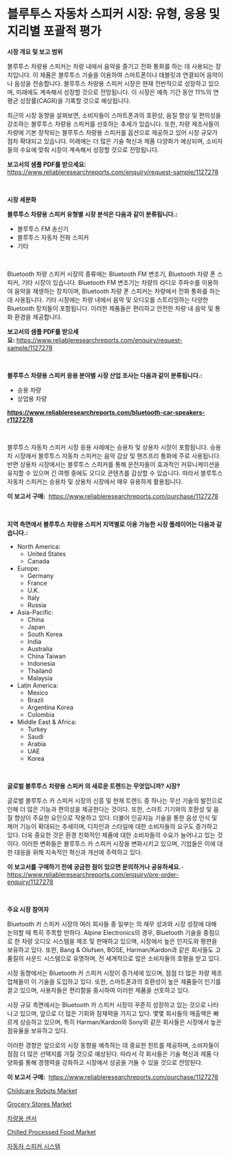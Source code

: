 <p><h1>블루투스 자동차 스피커 시장: 유형, 응용 및 지리별 포괄적 평가</h1></p><p><strong>시장 개요 및 보고 범위</strong></p>
<p><p>블루투스 차량용 스피커는 차량 내에서 음악을 즐기고 전화 통화를 하는 데 사용되는 장치입니다. 이 제품은 블루투스 기술을 이용하여 스마트폰이나 태블릿과 연결되어 음악이나 음성을 전송합니다. 블루투스 차량용 스피커 시장은 현재 전반적으로 성장하고 있으며, 미래에도 계속해서 성장할 것으로 전망됩니다. 이 시장은 예측 기간 동안 11%의 연평균 성장률(CAGR)을 기록할 것으로 예상됩니다. </p><p>최근의 시장 동향을 살펴보면, 소비자들이 스마트폰과의 호환성, 음질 향상 및 편의성을 강조하는 블루투스 차량용 스피커를 선호하는 추세가 있습니다. 또한, 차량 제조사들이 차량에 기본 장착되는 블루투스 차량용 스피커를 옵션으로 제공하고 있어 시장 규모가 점차 확대되고 있습니다. 미래에는 더 많은 기술 혁신과 제품 다양화가 예상되며, 소비자들의 수요에 맞춰 시장이 계속해서 성장할 것으로 전망됩니다.</p></p>
<p><strong>보고서의 샘플 PDF를 받으세요:</strong> <a href="https://www.reliableresearchreports.com/enquiry/request-sample/1127278">https://www.reliableresearchreports.com/enquiry/request-sample/1127278</a></p>
<p>&nbsp;</p>
<p><strong>시장 세분화</strong></p>
<p><strong>블루투스 차량용 스피커 유형별 시장 분석은 다음과 같이 분류됩니다.:</strong></p>
<p><ul><li>블루투스 FM 송신기</li><li>블루투스 자동차 전화 스피커</li><li>기타</li></ul></p>
<p>&nbsp;</p>
<p><p>Bluetooth 차량 스피커 시장의 종류에는 Bluetooth FM 변조기, Bluetooth 차량 폰 스피커, 기타 시장이 있습니다. Bluetooth FM 변조기는 차량의 라디오 주파수를 이용하여 음악을 재생하는 장치이며, Bluetooth 차량 폰 스피커는 차량에서 전화 통화를 하는 데 사용됩니다. 기타 시장에는 차량 내에서 음악 및 오디오를 스트리밍하는 다양한 Bluetooth 장치들이 포함됩니다. 이러한 제품들은 편리하고 안전한 차량 내 음악 및 통화 환경을 제공합니다.</p></p>
<p><strong>보고서의 샘플 PDF를 받으세요:</strong>&nbsp;<a href="https://www.reliableresearchreports.com/enquiry/request-sample/1127278">https://www.reliableresearchreports.com/enquiry/request-sample/1127278</a></p>
<p>&nbsp;</p>
<p><strong> 블루투스 차량용 스피커 응용 분야별 시장 산업 조사는 다음과 같이 분류됩니다.:</strong></p>
<p><ul><li>승용 차량</li><li>상업용 차량</li></ul></p>
<p><strong><a href="https://www.reliableresearchreports.com/bluetooth-car-speakers-r1127278">https://www.reliableresearchreports.com/bluetooth-car-speakers-r1127278</a></strong></p>
<p>&nbsp;</p>
<p><p>블루투스 자동차 스피커 시장 응용 사례에는 승용차 및 상용차 시장이 포함됩니다. 승용차 시장에서 블루투스 자동차 스피커는 음악 감상 및 핸즈프리 통화에 주로 사용됩니다. 반면 상용차 시장에서는 블루투스 스피커를 통해 운전자들이 효과적인 커뮤니케이션을 유지할 수 있으며 긴 여행 중에도 오디오 콘텐츠를 감상할 수 있습니다. 따라서 블루투스 자동차 스피커는 승용차 및 상용차 시장에서 매우 유용하게 활용됩니다.</p></p>
<p><strong>이 보고서 구매:</strong>&nbsp; <a href="https://www.reliableresearchreports.com/purchase/1127278">https://www.reliableresearchreports.com/purchase/1127278</a></p>
<p>&nbsp;</p>
<p><strong>지역 측면에서 블루투스 차량용 스피커 지역별로 이용 가능한 시장 플레이어는 다음과 같습니다.:</strong></p>
<p><ul>
    <li>
        North America:
        <ul>
            <li>United States</li>
            <li>Canada</li>
        </ul>
    </li>
    <li>
        Europe:
        <ul>
            <li>Germany</li>
            <li>France</li>
            <li>U.K.</li>
            <li>Italy</li>
            <li>Russia</li>
        </ul>
    </li>
    <li>
        Asia-Pacific:
        <ul>
            <li>China</li>
            <li>Japan</li>
            <li>South Korea</li>
            <li>India</li>
            <li>Australia</li>
            <li>China Taiwan</li>
            <li>Indonesia</li>
            <li>Thailand</li>
            <li>Malaysia</li>
        </ul>
    </li>
    <li>
        Latin America:
        <ul>
            <li>Mexico</li>
            <li>Brazil</li>
            <li>Argentina Korea</li>
            <li>Colombia</li>
        </ul>
    </li>
    <li>
        Middle East & Africa:
        <ul>
            <li>Turkey</li>
            <li>Saudi</li>
            <li>Arabia</li>
            <li>UAE</li>
            <li>Korea</li>
        </ul>
    </li>
    </ul></p>
<p>&nbsp;</p>
<p><strong>글로벌 블루투스 차량용 스피커 의 새로운 트렌드는 무엇입니까? 시장?</strong></p>
<p><p>글로벌 블루투스 카 스피커 시장의 신흥 및 현재 트렌드 중 하나는 무선 기술의 발전으로 인해 더 많은 기능과 편의성을 제공한다는 것이다. 또한, 스마트 기기와의 호환성 및 음질 향상이 주요한 요인으로 작용하고 있다. 더불어 인공지능 기술을 통한 음성 인식 및 제어 기능이 확대되는 추세이며, 디자인과 스타일에 대한 소비자들의 요구도 증가하고 있다. 더욱 중요한 것은 환경 친화적인 제품에 대한 소비자들의 수요가 늘어나고 있는 것이다. 이러한 변화들은 블루투스 카 스피커 시장을 변화시키고 있으며, 기업들은 이에 대한 대응을 위해 지속적인 혁신과 개선에 주력하고 있다.</p></p>
<p><strong>이 보고서를 구매하기 전에 궁금한 점이 있으면 문의하거나 공유하세요.</strong>- <a href="https://www.reliableresearchreports.com/enquiry/pre-order-enquiry/1127278">https://www.reliableresearchreports.com/enquiry/pre-order-enquiry/1127278</a></p>
<p>&nbsp;</p>
<p><strong>주요 시장 참여자</strong></p>
<p><p>Bluetooth 카 스피커 시장의 여러 회사들 중 일부는 의 재무 성과와 시장 성장에 대해 논의할 때 특히 주목할 만하다. Alpine Electronics의 경우, Bluetooth 기술을 중점으로 한 차량 오디오 시스템을 제조 및 판매하고 있으며, 시장에서 높은 인지도와 평판을 보유하고 있다. 또한, Bang & Olufsen, BOSE, Harman/Kardon과 같은 회사들도 고품질의 사운드 시스템으로 유명하며, 전 세계적으로 많은 소비자들의 호평을 받고 있다.</p><p>시장 동향에서는 Bluetooth 카 스피커 시장이 증가세에 있으며, 점점 더 많은 차량 제조업체들이 이 기술을 도입하고 있다. 또한, 스마트폰과의 호환성이 높은 제품들이 인기를 끌고 있으며, 사용자들은 편리함을 중시하여 이러한 제품을 선호하고 있다.</p><p>시장 규모 측면에서는 Bluetooth 카 스피커 시장이 꾸준히 성장하고 있는 것으로 나타나고 있으며, 앞으로 더 많은 기회와 잠재력을 가지고 있다. 몇몇 회사들의 매출액은 빠르게 상승하고 있으며, 특히 Harman/Kardon와 Sony와 같은 회사들은 시장에서 높은 점유율을 보유하고 있다.</p><p>이러한 경향은 앞으로의 시장 동향을 예측하는 데 중요한 힌트를 제공하며, 소비자들이 점점 더 많은 선택지를 가질 것으로 예상된다. 따라서 각 회사들은 기술 혁신과 제품 다양화를 통해 경쟁력을 강화하고 시장에서 성공을 거둘 수 있을 것으로 전망된다.</p></p>
<p><strong>이 보고서 구매:</strong>&nbsp;&nbsp;<a href="https://www.reliableresearchreports.com/purchase/1127278">https://www.reliableresearchreports.com/purchase/1127278</a></p>
<p><p><a href="https://issuu.com/reportprime-2/docs/childcare-robots-market-size-2030.pptx">Childcare Robots Market</a></p><p><a href="https://github.com/julyju69/Market-Research-Report-List-3/blob/main/grocery-stores-market.md">Grocery Stores Market</a></p><p><a href="https://github.com/JackieFauhey9089475/Market-Research-Report-List-1/blob/main/614843758913.md">차량용 센서</a></p><p><a href="https://issuu.com/reportprime-2/docs/chilled-processed-food-market-size-2030.pptx">Chilled Processed Food Market</a></p><p><a href="https://github.com/chupp85/Market-Research-Report-List-1/blob/main/248997958914.md">자동차 스피커 시스템</a></p></p>